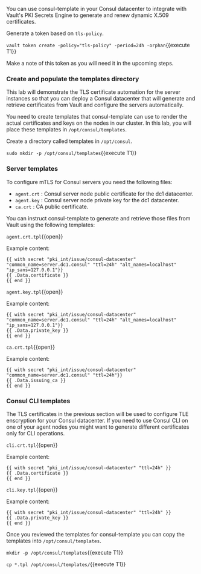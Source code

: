 You can use consul-template in your Consul datacenter to integrate with Vault's PKI Secrets Engine to generate and renew dynamic X.509 certificates.

Generate a token based on `tls-policy`.

`vault token create -policy="tls-policy" -period=24h -orphan`{{execute T1}}

Make a note of this token as you will need it in the upcoming steps.

### Create and populate the templates directory

This lab will demonstrate the TLS certificate automation for the server instances so that you can deploy a Consul datacenter that will generate and retrieve certificates from Vault and configure the servers automatically.

You need to create templates that consul-template can use to render the actual certificates and keys on the nodes in our cluster. In this lab, you will place these templates in `/opt/consul/templates`.

Create a directory called templates in `/opt/consul`.

`sudo mkdir -p /opt/consul/templates`{{execute T1}}


### Server templates

To configure mTLS for Consul servers you need the following files:

* `agent.crt` : Consul server node public certificate for the dc1 datacenter.
* `agent.key` : Consul server node private key for the dc1 datacenter.
* `ca.crt`    : CA public certificate.

You can instruct consul-template to generate and retrieve those files from Vault using the following templates: 

`agent.crt.tpl`{{open}}

Example content:

```
{{ with secret "pki_int/issue/consul-datacenter" "common_name=server.dc1.consul" "ttl=24h" "alt_names=localhost" "ip_sans=127.0.0.1"}}
{{ .Data.certificate }}
{{ end }}
```

`agent.key.tpl`{{open}}

Example content:

```
{{ with secret "pki_int/issue/consul-datacenter" "common_name=server.dc1.consul" "ttl=24h" "alt_names=localhost" "ip_sans=127.0.0.1"}}
{{ .Data.private_key }}
{{ end }}
```

`ca.crt.tpl`{{open}}

Example content:

```
{{ with secret "pki_int/issue/consul-datacenter" "common_name=server.dc1.consul" "ttl=24h"}}
{{ .Data.issuing_ca }}
{{ end }}
```

### Consul CLI templates

The TLS certificates in the previous section will be used to configure TLE enscryption for your Consul datacenter. If you need to use Consul CLI on one of your agent nodes you might want to generate different certificates only for CLI operations.

`cli.crt.tpl`{{open}}

Example content:

```
{{ with secret "pki_int/issue/consul-datacenter" "ttl=24h" }}
{{ .Data.certificate }}
{{ end }}
```

`cli.key.tpl`{{open}}

Example content:

```
{{ with secret "pki_int/issue/consul-datacenter" "ttl=24h" }}
{{ .Data.private_key }}
{{ end }}
```

Once you reviewed the templates for consul-template you can copy the templates into `/opt/consul/templates`.

`mkdir -p /opt/consul/templates`{{execute T1}}

`cp *.tpl /opt/consul/templates/`{{execute T1}}